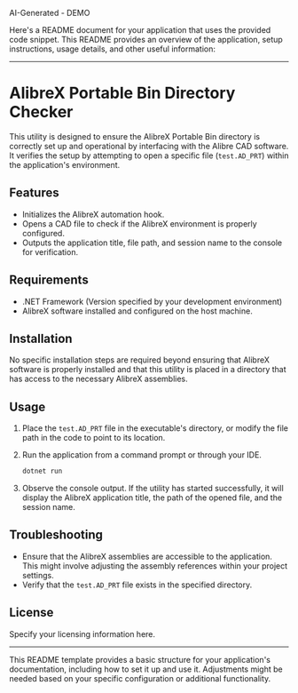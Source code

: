 AI-Generated - DEMO

Here's a README document for your application that uses the provided code snippet. This README provides an overview of the application, setup instructions, usage details, and other useful information:

---

# AlibreX Portable Bin Directory Checker

This utility is designed to ensure the AlibreX Portable Bin directory is correctly set up and operational by interfacing with the Alibre CAD software. It verifies the setup by attempting to open a specific file (`test.AD_PRT`) within the application's environment.

## Features

- Initializes the AlibreX automation hook.
- Opens a CAD file to check if the AlibreX environment is properly configured.
- Outputs the application title, file path, and session name to the console for verification.

## Requirements

- .NET Framework (Version specified by your development environment)
- AlibreX software installed and configured on the host machine.

## Installation

No specific installation steps are required beyond ensuring that AlibreX software is properly installed and that this utility is placed in a directory that has access to the necessary AlibreX assemblies.

## Usage

1. Place the `test.AD_PRT` file in the executable's directory, or modify the file path in the code to point to its location.
2. Run the application from a command prompt or through your IDE.

   ```bash
   dotnet run
   ```

3. Observe the console output. If the utility has started successfully, it will display the AlibreX application title, the path of the opened file, and the session name.

## Troubleshooting

- Ensure that the AlibreX assemblies are accessible to the application. This might involve adjusting the assembly references within your project settings.
- Verify that the `test.AD_PRT` file exists in the specified directory.

## License

Specify your licensing information here.

---

This README template provides a basic structure for your application's documentation, including how to set it up and use it. Adjustments might be needed based on your specific configuration or additional functionality.
